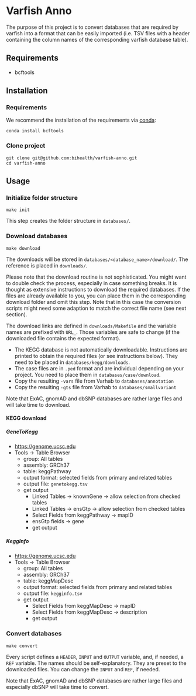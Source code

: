 # Varfish Anno

The purpose of this project is to convert databases that are required by
varfish into a format that can be easily imported (i.e. TSV files with a header
containing the column names of the corresponding varfish database table).

## Requirements

* bcftools

## Installation

### Requirements

We recommend the installation of the requirements via [conda](https://conda.io/miniconda.html):

```
conda install bcftools
```

### Clone project

```
git clone git@github.com:bihealth/varfish-anno.git
cd varfish-anno
```

## Usage

### Initialize folder structure

```
make init
```

This step creates the folder structure in `databases/`.

### Download databases

```
make download
```

The downloads will be stored in `databases/<database_name>/download/`.
The reference is placed in `downloads/`.

Please note that the download routine is not sophisticated. You might want to
double check the process, especially in case something breaks. It is thought
as extensive instructions to download the required databases. If the files are
already available to you, you can place them in the corresponding download
folder and omit this step. Note that in this case the conversion scripts might
need some adaption to match the correct file name (see next section).

The download links are defined in `downloads/Makefile` and the variable names
are prefixed with `URL_`. Those variables are safe to change (if the downloaded
file contains the expected format).

* The KEGG database is not automatically downloadable. Instructions are printed
to obtain the required files (or see instructions below). They need to be
placed in `databases/kegg/downloads`.
* The case files are in `.ped` format and are individual depending on your
project. You need to place them in `databases/case/download`.
* Copy the resulting `-vars` file from Varhab to `databases/annotation`
* Copy the resulting `-gts` file from Varhab to `databases/smallvariant`

Note that ExAC, gnomAD and dbSNP databases are rather large files and will take
time to download.

#### KEGG download

##### GeneToKegg

* https://genome.ucsc.edu
* Tools -> Table Browser
    - group: All tables
    - assembly: GRCh37
    - table: keggPathway
    - output format: selected fields from primary and related tables
    - output file: `genetokegg.tsv`
    - get output
        - Linked Tables -> knownGene -> allow selection from checked tables
        - Linked Tables -> ensGtp -> allow selection from checked tables
        - Select Fields from keggPathway -> mapID
        - ensGtp fields -> gene
        - get output

##### KeggInfo

* https://genome.ucsc.edu
* Tools -> Table Browser
    - group: All tables
    - assembly: GRCh37
    - table: keggMapDesc
    - output format: selected fields from primary and related tables
    - output file: `kegginfo.tsv`
    - get output
        - Select Fields from keggMapDesc -> mapID
        - Select Fields from keggMapDesc -> description
        - get output

### Convert databases

```
make convert
```

Every script defines a `HEADER`, `INPUT` and `OUTPUT` variable, and, if needed,
a `REF` variable. The names should be self-explanatory. They are preset to the
downloaded files. You can change the `INPUT` and `REF`, if needed.

Note that ExAC, gnomAD and dbSNP databases are rather large files and
especially dbSNP will take time to convert.